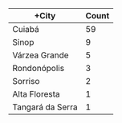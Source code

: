|+City | Count |
|------------ | -----------|
| Cuiabá | 59 |
| Sinop | 9 |
| Várzea Grande | 5 |
| Rondonópolis | 3 |
| Sorriso | 2 |
| Alta Floresta | 1 |
| Tangará da Serra | 1 |

